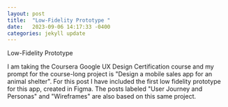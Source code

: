 ```yaml
---
layout: post
title:  "Low-Fidelity Prototype "
date:   2023-09-06 14:17:33 -0400
categories: jekyll update
---
```

Low-Fidelity Prototype

I am taking the Coursera Google UX Design Certification course and
my prompt for the course-long project is 
"Design a mobile sales app for an animal shelter". 
For this post I have included the first low fidelity prototype for this app, created in Figma. 
The posts labeled "User Journey and Personas" and "Wireframes" are also 
based on this same project.


<object data="/assets/pdfs/lowFidelityPrototype.pdf" width="1000" height="1000" type='application/pdf'></object>


